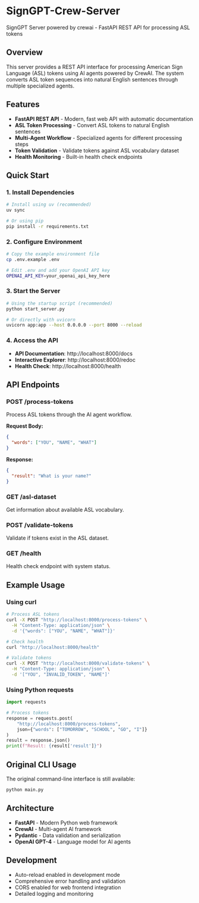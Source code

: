 # SignGPT-Crew-Server

SignGPT Server powered by crewai - FastAPI REST API for processing ASL tokens

## Overview

This server provides a REST API interface for processing American Sign Language (ASL) tokens using AI agents powered by CrewAI. The system converts ASL token sequences into natural English sentences through multiple specialized agents.

## Features

- **FastAPI REST API** - Modern, fast web API with automatic documentation
- **ASL Token Processing** - Convert ASL tokens to natural English sentences
- **Multi-Agent Workflow** - Specialized agents for different processing steps
- **Token Validation** - Validate tokens against ASL vocabulary dataset
- **Health Monitoring** - Built-in health check endpoints

## Quick Start

### 1. Install Dependencies

```bash
# Install using uv (recommended)
uv sync

# Or using pip
pip install -r requirements.txt
```

### 2. Configure Environment

```bash
# Copy the example environment file
cp .env.example .env

# Edit .env and add your OpenAI API key
OPENAI_API_KEY=your_openai_api_key_here
```

### 3. Start the Server

```bash
# Using the startup script (recommended)
python start_server.py

# Or directly with uvicorn
uvicorn app:app --host 0.0.0.0 --port 8000 --reload
```

### 4. Access the API

- **API Documentation**: http://localhost:8000/docs
- **Interactive Explorer**: http://localhost:8000/redoc
- **Health Check**: http://localhost:8000/health

## API Endpoints

### POST /process-tokens

Process ASL tokens through the AI agent workflow.

**Request Body:**

```json
{
  "words": ["YOU", "NAME", "WHAT"]
}
```

**Response:**

```json
{
  "result": "What is your name?"
}
```

### GET /asl-dataset

Get information about available ASL vocabulary.

### POST /validate-tokens

Validate if tokens exist in the ASL dataset.

### GET /health

Health check endpoint with system status.

## Example Usage

### Using curl

```bash
# Process ASL tokens
curl -X POST "http://localhost:8000/process-tokens" \
  -H "Content-Type: application/json" \
  -d '{"words": ["YOU", "NAME", "WHAT"]}'

# Check health
curl "http://localhost:8000/health"

# Validate tokens
curl -X POST "http://localhost:8000/validate-tokens" \
  -H "Content-Type: application/json" \
  -d '["YOU", "INVALID_TOKEN", "NAME"]'
```

### Using Python requests

```python
import requests

# Process tokens
response = requests.post(
    "http://localhost:8000/process-tokens",
    json={"words": ["TOMORROW", "SCHOOL", "GO", "I"]}
)
result = response.json()
print(f"Result: {result['result']}")
```

## Original CLI Usage

The original command-line interface is still available:

```bash
python main.py
```

## Architecture

- **FastAPI** - Modern Python web framework
- **CrewAI** - Multi-agent AI framework
- **Pydantic** - Data validation and serialization
- **OpenAI GPT-4** - Language model for AI agents

## Development

- Auto-reload enabled in development mode
- Comprehensive error handling and validation
- CORS enabled for web frontend integration
- Detailed logging and monitoring
